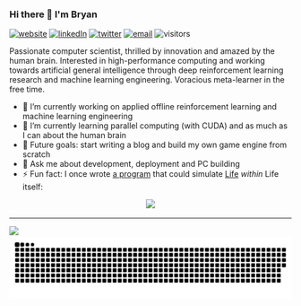 ### Hi there 👋 I'm Bryan 

[![website](https://img.shields.io/badge/website-444?logo=github)](https://bryanoliveira.github.io/)
[![linkedIn](https://img.shields.io/badge/linkedIn-%230077B5.svg?&logo=linkedin&logoColor=white)](https://linkedin.com/in/bryanoliveira)
[![twitter](https://img.shields.io/badge/twitter-%231DA1F2.svg?&logo=twitter&logoColor=white)](https://twitter.com/bryanlincoln_)
[![email](https://img.shields.io/badge/email-EA4335?&logo=gmail&logoColor=white)](mailto:bryanlmoliveira@gmail.com)
![visitors](https://visitor-badge.glitch.me/badge?page_id=bryanoliveira)

Passionate computer scientist, thrilled by innovation and amazed by the human brain. Interested in high-performance computing and working towards artificial general intelligence through deep reinforcement learning research and machine learning engineering. Voracious meta-learner in the free time.

- 🔭 I’m currently working on applied offline reinforcement learning and machine learning engineering
- 🌱 I’m currently learning parallel computing (with CUDA) and as much as I can about the human brain
- :muscle: Future goals: start writing a blog and build my own game engine from scratch
- 💬 Ask me about development, deployment and PC building
- ⚡ Fun fact: I once wrote [a program](https://github.com/bryanoliveira/cellular-automata) that could simulate [Life](https://en.wikipedia.org/wiki/Conway%27s_Game_of_Life) _within_ Life itself:

<div align="center">
<a href="https://github.com/bryanoliveira/cellular-automata">
<img src="zoom.gif"/>
</a>
</div>

---

<img src="https://github-readme-stats.vercel.app/api?username=bryanoliveira&bg_color=30,e96443,904e95&title_color=fff&text_color=fff"/>
<img src="https://github.com/bryanoliveira/bryanoliveira/blob/output/github-contribution-grid-snake.svg"/>
